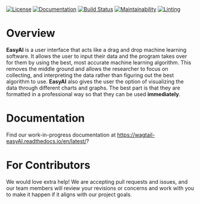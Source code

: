 [![License](https://img.shields.io/github/license/WhatYouSeeIsWhatYouLearn/wagtail-easyAI.svg)](https://github.com/WhatYouSeeIsWhatYouLearn/wagtail-easyAI/blob/main/LICENSE)
[![Documentation](https://readthedocs.org/projects/wagtail-easyAI/badge/?version=latest)](https://wagtail-easyAI.readthedocs.io/en/latest/?badge=latest)
[![Build Status](https://circleci.com/gh/WhatYouSeeIsWhatYouLearn/wagtail-automl.svg?style=svg)](https://app.circleci.com/pipelines/github/WhatYouSeeIsWhatYouLearn/wagtail-easyAI)
[![Maintainability](https://api.codeclimate.com/v1/badges/7d78cd0fd3ed065645b7/maintainability)](https://codeclimate.com/github/WhatYouSeeIsWhatYouLearn/wagtail-automl/maintainability)
[![Linting](https://github.com/WhatYouSeeIsWhatYouLearn/wagtail-easyAI/workflows/Lint%20Code%20Base/badge.svg)](https://github.com/marketplace/actions/super-linter)


# Overview
**EasyAI** is a user interface that acts like a drag and drop machine learning software. It allows the user to input their data and the program takes over for them by using the best, most accurate machine learning algorithm. This removes the middle ground and allows the researcher to focus on collecting, and interpreting the data rather than figuring out the best algorithm to use. **EasyAI** also gives the user the option of visualizing the data through different charts and graphs. The best part is that they are formatted in a professional way so that they can be used **immediately**.

# Documentation

Find our work-in-progress documentation at https://wagtail-easyAI.readthedocs.io/en/latest/?

# For Contributors
We would love extra help! We are accepting pull requests and issues, and our
team members will review your revisions or concerns and work with you to make it
happen if it aligns with our project goals.

